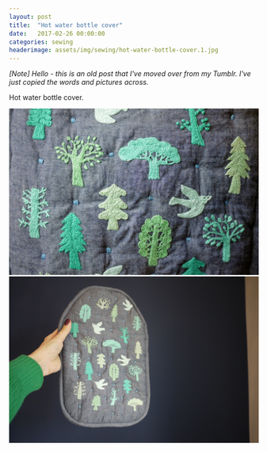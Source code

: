 ```yaml
---
layout: post
title:  "Hot water bottle cover"
date:   2017-02-26 00:00:00
categories: sewing
headerimage: assets/img/sewing/hot-water-bottle-cover.1.jpg
---
```


_[Note] Hello - this is an old post that I've moved over from my Tumblr. I've just copied the words and pictures across._

Hot water bottle cover.

![Hot water bottle cover](/assets/img/sewing/hot-water-bottle-cover.1.jpg)
![Hot water bottle cover](/assets/img/sewing/hot-water-bottle-cover.2.jpg)
